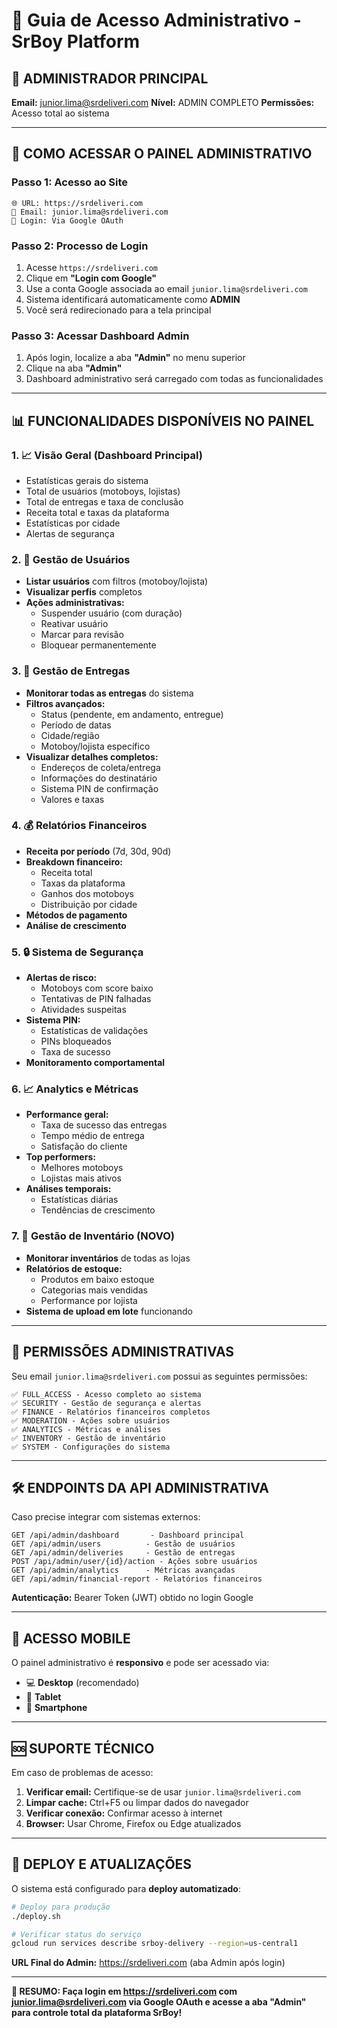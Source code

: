 # 🔐 Guia de Acesso Administrativo - SrBoy Platform

## 👤 **ADMINISTRADOR PRINCIPAL**
**Email:** junior.lima@srdeliveri.com
**Nível:** ADMIN COMPLETO
**Permissões:** Acesso total ao sistema

---

## 🚀 **COMO ACESSAR O PAINEL ADMINISTRATIVO**

### **Passo 1: Acesso ao Site**
```
🌐 URL: https://srdeliveri.com
📧 Email: junior.lima@srdeliveri.com
🔑 Login: Via Google OAuth
```

### **Passo 2: Processo de Login**
1. Acesse `https://srdeliveri.com`
2. Clique em **"Login com Google"**
3. Use a conta Google associada ao email `junior.lima@srdeliveri.com`
4. Sistema identificará automaticamente como **ADMIN**
5. Você será redirecionado para a tela principal

### **Passo 3: Acessar Dashboard Admin**
1. Após login, localize a aba **"Admin"** no menu superior
2. Clique na aba **"Admin"**
3. Dashboard administrativo será carregado com todas as funcionalidades

---

## 📊 **FUNCIONALIDADES DISPONÍVEIS NO PAINEL**

### **1. 📈 Visão Geral (Dashboard Principal)**
- Estatísticas gerais do sistema
- Total de usuários (motoboys, lojistas)
- Total de entregas e taxa de conclusão
- Receita total e taxas da plataforma
- Estatísticas por cidade
- Alertas de segurança

### **2. 👥 Gestão de Usuários**
- **Listar usuários** com filtros (motoboy/lojista)
- **Visualizar perfis** completos
- **Ações administrativas:**
  - Suspender usuário (com duração)
  - Reativar usuário
  - Marcar para revisão
  - Bloquear permanentemente

### **3. 🚚 Gestão de Entregas**
- **Monitorar todas as entregas** do sistema
- **Filtros avançados:**
  - Status (pendente, em andamento, entregue)
  - Período de datas
  - Cidade/região
  - Motoboy/lojista específico
- **Visualizar detalhes completos:**
  - Endereços de coleta/entrega
  - Informações do destinatário
  - Sistema PIN de confirmação
  - Valores e taxas

### **4. 💰 Relatórios Financeiros**
- **Receita por período** (7d, 30d, 90d)
- **Breakdown financeiro:**
  - Receita total
  - Taxas da plataforma
  - Ganhos dos motoboys
  - Distribuição por cidade
- **Métodos de pagamento**
- **Análise de crescimento**

### **5. 🔒 Sistema de Segurança**
- **Alertas de risco:**
  - Motoboys com score baixo
  - Tentativas de PIN falhadas
  - Atividades suspeitas
- **Sistema PIN:**
  - Estatísticas de validações
  - PINs bloqueados
  - Taxa de sucesso
- **Monitoramento comportamental**

### **6. 📈 Analytics e Métricas**
- **Performance geral:**
  - Taxa de sucesso das entregas
  - Tempo médio de entrega
  - Satisfação do cliente
- **Top performers:**
  - Melhores motoboys
  - Lojistas mais ativos
- **Análises temporais:**
  - Estatísticas diárias
  - Tendências de crescimento

### **7. 🏪 Gestão de Inventário (NOVO)**
- **Monitorar inventários** de todas as lojas
- **Relatórios de estoque:**
  - Produtos em baixo estoque
  - Categorias mais vendidas
  - Performance por lojista
- **Sistema de upload em lote** funcionando

---

## 🔐 **PERMISSÕES ADMINISTRATIVAS**

Seu email `junior.lima@srdeliveri.com` possui as seguintes permissões:

```
✅ FULL_ACCESS - Acesso completo ao sistema
✅ SECURITY - Gestão de segurança e alertas
✅ FINANCE - Relatórios financeiros completos
✅ MODERATION - Ações sobre usuários
✅ ANALYTICS - Métricas e análises
✅ INVENTORY - Gestão de inventário
✅ SYSTEM - Configurações do sistema
```

---

## 🛠️ **ENDPOINTS DA API ADMINISTRATIVA**

Caso precise integrar com sistemas externos:

```
GET /api/admin/dashboard       - Dashboard principal
GET /api/admin/users          - Gestão de usuários
GET /api/admin/deliveries     - Gestão de entregas
POST /api/admin/user/{id}/action - Ações sobre usuários
GET /api/admin/analytics      - Métricas avançadas
GET /api/admin/financial-report - Relatórios financeiros
```

**Autenticação:** Bearer Token (JWT) obtido no login Google

---

## 📱 **ACESSO MOBILE**

O painel administrativo é **responsivo** e pode ser acessado via:
- 💻 **Desktop** (recomendado)
- 📱 **Tablet** 
- 📲 **Smartphone**

---

## 🆘 **SUPORTE TÉCNICO**

Em caso de problemas de acesso:

1. **Verificar email:** Certifique-se de usar `junior.lima@srdeliveri.com`
2. **Limpar cache:** Ctrl+F5 ou limpar dados do navegador
3. **Verificar conexão:** Confirmar acesso à internet
4. **Browser:** Usar Chrome, Firefox ou Edge atualizados

---

## 🚀 **DEPLOY E ATUALIZAÇÕES**

O sistema está configurado para **deploy automatizado**:

```bash
# Deploy para produção
./deploy.sh

# Verificar status do serviço
gcloud run services describe srboy-delivery --region=us-central1
```

**URL Final do Admin:** https://srdeliveri.com (aba Admin após login)

---

**🎯 RESUMO: Faça login em https://srdeliveri.com com junior.lima@srdeliveri.com via Google OAuth e acesse a aba "Admin" para controle total da plataforma SrBoy!**